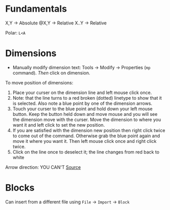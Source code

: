 # Fundamentals

X,Y  -> Absolute
@X,Y -> Relative
X..Y -> Relative

Polar:
`L<A`

# Dimensions

- Manually modify dimension text: Tools -> Modify -> Properties (`mp` command).
  *Then* click on dimension.

To move position of dimensions:
1. Place your curser on the dimension line and left mouse click once.
2. Note: that the line turns to a red broken (dotted) linetype to show that it is selected.
   Also note a blue point by one of the dimension arrows.
3. Touch your curser to the blue point and hold down your left mouse button.
   Keep the button held down and move mouse and you will see the dimension move with the curser.
   Move the dimension to where you want it and left click to set the new position.
4. If you are satisfied with the dimension new position then right click twice to come out of the command.
   Otherwise grab the blue point again and move it where you want it. Then left mouse click once and right click twice.
5. Click on the line once to deselect it; the line changes from red back to white


Arrow direction: YOU CAN'T [Source](arrow-dir)

[arrow-dir]: https://forum.librecad.org/Selecting-dimension-arrows-direction-td5716286.html

# Blocks

Can insert from a different file using `File` -> `Import` -> `Block`
